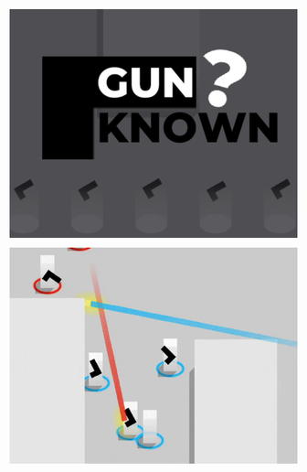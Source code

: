 ![Cover](https://github.com/DleanJeans/gunknown/blob/master/media/ItchCover.png)

![GIF](https://github.com/DleanJeans/gunknown/blob/master/media/v01.gif)
